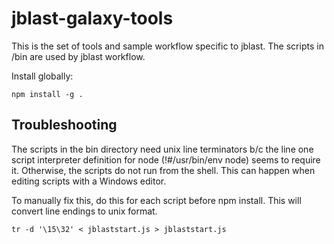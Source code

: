 # jblast-galaxy-tools
This is the set of tools and sample workflow specific to jblast.
The scripts in /bin are used by jblast workflow.

Install globally:
```
npm install -g .
```

## Troubleshooting

The scripts in the bin directory need unix line terminators b/c the line one 
script interpreter definition for node (!#/usr/bin/env node) seems to require it.
Otherwise, the scripts do not run from the shell.
This can happen when editing scripts with a Windows editor.

To manually fix this, do this for each script before npm install.
This will convert line endings to unix format.
```
tr -d '\15\32' < jblaststart.js > jblaststart.js
```
 